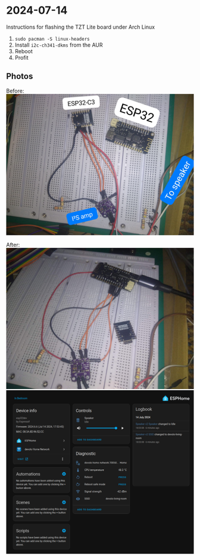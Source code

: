# 2024-07-14

Instructions for flashing the TZT Lite board under Arch Linux

1. `sudo pacman -S linux-headers`
2. Install `i2c-ch341-dkms` from the AUR
3. Reboot
4. Profit

## Photos

Before:
![Photo of a small ESP32-C3 dev board, and a larger ESP32 dev board, some wires, and an I2S amplifier board](WhatsApp%20Image%202024-07-14%20at%2016.29.18.jpeg)

After:
![A photo similar to the one above, except that the I2S amplifier is connected to the ESP32 dev board, instead of the ESP32-C3 board](connected-i2s-amp-to-new-board.png)
![A screenshot of the device page for "Speaker v2" in Home Assistant, showing a media player entity and some diagnostic entities](speaker-v2-device-in-home-assistant.png)